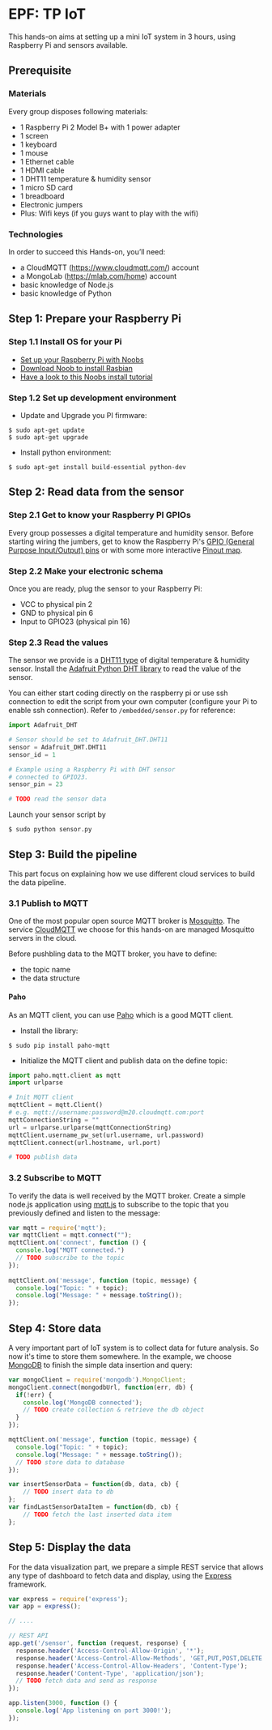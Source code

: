 # EPF: TP IoT

This hands-on aims at setting up a mini IoT system in 3 hours, using Raspberry 
Pi and sensors available.

## Prerequisite

### Materials

Every group disposes following materials:

- 1 Raspberry Pi 2 Model B+ with 1 power adapter
- 1 screen
- 1 keyboard
- 1 mouse
- 1 Ethernet cable
- 1 HDMI cable
- 1 DHT11 temperature & humidity sensor
- 1 micro SD card
- 1 breadboard
- Electronic jumpers
- Plus: Wifi keys (if you guys want to play with the wifi)

### Technologies

In order to succeed this Hands-on, you’ll need:
- a CloudMQTT (https://www.cloudmqtt.com/) account
- a MongoLab (https://mlab.com/home) account
- basic knowledge of Node.js
- basic knowledge of Python

## Step 1: Prepare your Raspberry Pi

### Step 1.1 Install OS for your Pi

- [Set up your Raspberry Pi with Noobs](https://www.raspberrypi.org/help/noobs-setup/)
- [Download Noob to install Rasbian](https://www.raspberrypi.org/downloads/)
- [Have a look to this Noobs install tutorial](https://www.raspberrypi.org/learning/noobs-install/worksheet/)

### Step 1.2 Set up development environment

- Update and Upgrade you PI firmware:
```
$ sudo apt-get update
$ sudo apt-get upgrade
```

- Install python environment:
```
$ sudo apt-get install build-essential python-dev
```

## Step 2: Read data from the sensor

### Step 2.1 Get to know your Raspberry PI GPIOs

Every group possesses a digital temperature and humidity sensor. Before starting 
wiring the jumbers, get to know the Raspberry Pi's [GPIO (General Purpose Input/Output) pins](https://docs.microsoft.com/en-us/windows/iot-core/learn-about-hardware/pinmappings/pinmappingsrpi) 
or with some more interactive [Pinout map](http://pinout.xyz/).

### Step 2.2 Make your electronic schema

Once you are ready, plug the sensor to your Raspberry Pi:

- VCC to physical pin 2
- GND to physical pin 6
- Input to GPIO23 (physical pin 16)

### Step 2.3 Read the values

The sensor we provide is a [DHT11 type](https://www.adafruit.com/product/386) of digital temperature & humidity sensor. Install the [Adafruit Python DHT library](https://github.com/adafruit/Adafruit_Python_DHT) to read the value of the sensor.

You can either start coding directly on the raspberry pi or use ssh connection to edit the script from your own computer (configure your Pi to enable ssh connection). Refer to `/embedded/sensor.py` for reference:

```Python
import Adafruit_DHT

# Sensor should be set to Adafruit_DHT.DHT11
sensor = Adafruit_DHT.DHT11
sensor_id = 1

# Example using a Raspberry Pi with DHT sensor
# connected to GPIO23.
sensor_pin = 23

# TODO read the sensor data

```

Launch your sensor script by

```
$ sudo python sensor.py
```

## Step 3: Build the pipeline

This part focus on explaining how we use different cloud services to build the data pipeline.

### 3.1 Publish to MQTT

One of the most popular open source MQTT broker is [Mosquitto](http://mosquitto.org/). The service [CloudMQTT](https://www.cloudmqtt.com/) we choose for this hands-on are managed Mosquitto servers in the cloud. 

Before pushbling data to the MQTT broker, you have to define:
- the topic name
- the data structure

#### Paho

As an MQTT client, you can use [Paho](https://www.eclipse.org/paho/clients/python/) which  is a good MQTT client. 

- Install the library:
```
$ sudo pip install paho-mqtt
```
- Initialize the MQTT client and publish data on the define topic:

```Python
import paho.mqtt.client as mqtt
import urlparse

# Init MQTT client
mqttClient = mqtt.Client()
# e.g. mqtt://username:password@m20.cloudmqtt.com:port
mqttConnectionString = ""
url = urlparse.urlparse(mqttConnectionString)
mqttClient.username_pw_set(url.username, url.password)
mqttClient.connect(url.hostname, url.port)

# TODO publish data

```

### 3.2 Subscribe to MQTT

To verify the data is well received by the MQTT broker. Create a simple node.js application using [mqtt.js](https://github.com/mqttjs/MQTT.js) to subscribe to the topic that you previously defined and listen to the message:

```Javascript
var mqtt = require('mqtt');
var mqttClient = mqtt.connect("");
mqttClient.on('connect', function () {
  console.log("MQTT connected.")
  // TODO subscribe to the topic
});
 
mqttClient.on('message', function (topic, message) {
  console.log("Topic: " + topic);
  console.log("Message: " + message.toString());
});

```

## Step 4: Store data

A very important part of IoT system is to collect data for future analysis. So now it's time to store them somewhere. In the example, we choose [MongoDB](https://mlab.com/home) to finish the simple data insertion and query:

```Javascript
var mongoClient = require('mongodb').MongoClient;
mongoClient.connect(mongodbUrl, function(err, db) {
  if(!err) {
    console.log('MongoDB connected');
    // TODO create collection & retrieve the db object
  }
});

mqttClient.on('message', function (topic, message) {
  console.log("Topic: " + topic);
  console.log("Message: " + message.toString());
  // TODO store data to database
});

var insertSensorData = function(db, data, cb) {
	// TODO insert data to db
};
var findLastSensorDataItem = function(db, cb) {
	// TODO fetch the last inserted data item
};
```

## Step 5: Display the data

For the data visualization part, we prepare a simple REST service that allows any type of dashboard to fetch data and display, using the [Express](http://expressjs.com/) framework.

```Javascript
var express = require('express');
var app = express();

// ....

// REST API
app.get('/sensor', function (request, response) {
  response.header('Access-Control-Allow-Origin', '*');
  response.header('Access-Control-Allow-Methods', 'GET,PUT,POST,DELETE');
  response.header('Access-Control-Allow-Headers', 'Content-Type');
  response.header('Content-Type', 'application/json');
  // TODO fetch data and send as response
});

app.listen(3000, function () {
  console.log('App listening on port 3000!');
});
```

